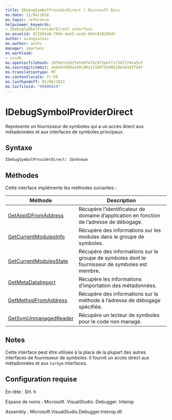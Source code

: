 ```yaml
---
title: IDebugSymbolProviderDirect | Microsoft Docs
ms.date: 11/04/2016
ms.topic: reference
helpviewer_keywords:
- IDebugSymbolProviderDirect interface
ms.assetid: 872b04a8-70de-4ab5-aceb-684c81828545
author: acangialosi
ms.author: anthc
manager: jmartens
ms.workload:
- vssdk
ms.openlocfilehash: 29f0e7e3d2fefe0f47dc971ebff273bf2745a5ef
ms.sourcegitcommit: ae6d47b09a439cd0e13180f5e89510e3e347fd47
ms.translationtype: MT
ms.contentlocale: fr-FR
ms.lasthandoff: 02/08/2021
ms.locfileid: "99909419"
---
```

# <a name="idebugsymbolproviderdirect"></a>IDebugSymbolProviderDirect
Représente un fournisseur de symboles qui a un accès direct aux métadonnées et aux interfaces de symboles principaux.

## <a name="syntax"></a>Syntaxe

```
IDebugSymbolProviderDirect: IUnknown
```

## <a name="methods"></a>Méthodes
 Cette interface implémente les méthodes suivantes :

|Méthode|Description|
|------------|-----------------|
|[GetAppIDFromAddress](../../../extensibility/debugger/reference/idebugsymbolproviderdirect-getappidfromaddress.md)|Récupère l’identificateur de domaine d’application en fonction de l’adresse de débogage.|
|[GetCurrentModulesInfo](../../../extensibility/debugger/reference/idebugsymbolproviderdirect-getcurrentmodulesinfo.md)|Récupère des informations sur les modules dans le groupe de symboles.|
|[GetCurrentModulesState](../../../extensibility/debugger/reference/idebugsymbolproviderdirect-getcurrentmodulesstate.md)|Récupère des informations sur le groupe de symboles dont le fournisseur de symboles est membre.|
|[GetMetaDataImport](../../../extensibility/debugger/reference/idebugsymbolproviderdirect-getmetadataimport.md)|Récupère les informations d’importation des métadonnées.|
|[GetMethodFromAddress](../../../extensibility/debugger/reference/idebugsymbolproviderdirect-getmethodfromaddress.md)|Récupère des informations sur la méthode à l’adresse de débogage spécifiée.|
|[GetSymUnmanagedReader](../../../extensibility/debugger/reference/idebugsymbolproviderdirect-getsymunmanagedreader.md)|Récupère un lecteur de symboles pour le code non managé.|

## <a name="remarks"></a>Notes
 Cette interface peut être utilisée à la place de la plupart des autres interfaces de fournisseur de symboles. Il fournit un accès direct aux métadonnées et aux `CorSym` interfaces.

## <a name="requirements"></a>Configuration requise
 En-tête : SH. h

 Espace de noms : Microsoft. VisualStudio. Debugger. Interop

 Assembly : Microsoft.VisualStudio.Debugger.Interop.dll
